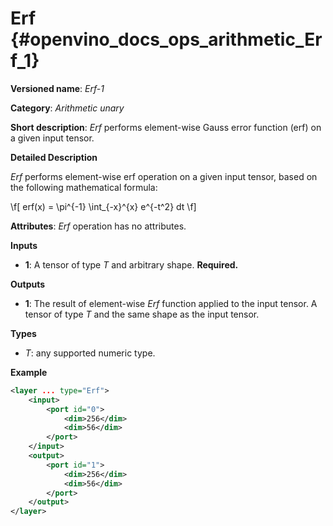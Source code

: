 # Erf {#openvino_docs_ops_arithmetic_Erf_1}

**Versioned name**: *Erf-1*

**Category**: *Arithmetic unary*

**Short description**: *Erf* performs element-wise Gauss error function (erf) on a given input tensor.

**Detailed Description**

*Erf* performs element-wise erf operation on a given input tensor, based on the following mathematical formula:

\f[
erf(x) = \pi^{-1} \int_{-x}^{x} e^{-t^2} dt
\f]

**Attributes**: *Erf* operation has no attributes.

**Inputs**

* **1**: A tensor of type *T* and arbitrary shape. **Required.**

**Outputs**

* **1**: The result of element-wise *Erf* function applied to the input tensor. A tensor of type *T* and the same shape as the input tensor.

**Types**

* *T*: any supported numeric type.


**Example**

```xml
<layer ... type="Erf">
    <input>
        <port id="0">
            <dim>256</dim>
            <dim>56</dim>
        </port>
    </input>
    <output>
        <port id="1">
            <dim>256</dim>
            <dim>56</dim>
        </port>
    </output>
</layer>
```
